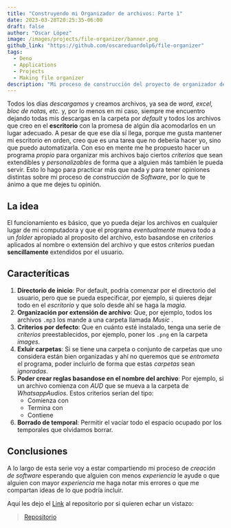 ```yaml
---
title: "Construyendo mi Organizador de archivos: Parte 1"
date: 2023-03-28T20:25:35-06:00
draft: false
author: "Oscar López"
image: /images/projects/file-organizer/banner.png
github_link: "https://github.com/oscareduardolp6/file-organizer"
tags: 
  - Deno 
  - Applications
  - Projects 
  - Making file organizer
description: "Mi proceso de construcción del proyecto de organizador de archivos"
---
```


Todos los días *descargamos* y creamos archivos, ya sea de *word, excel, bloc de notas, etc.* y, por lo menos en mi caso, siempre me encuentro dejando todas mis descargas 
en la carpeta por *default* y todos los archivos que creo en el **escritorio** con la promesa de algún día acomodarlos en un lugar adecuado. A pesar de que ese día sí llega, porque me gusta mantener mi escritorio en orden, creo que es una tarea que no debería hacer yo, sino que puedo automatizarla. 
Con eso en mente me he propuesto hacer un programa *propio* para organizar mis archivos bajo ciertos *criterios* que sean extendibles y *personalizables* de forma que a alguien más también le pueda servir. 
Esto lo hago para practicar más que nada y para tener opiniones distintas sobre mi proceso de *construcción* de *Software*, por lo que te ánimo a que me dejes tu opinión. 

## La idea 
El funcionamiento es básico, que yo pueda dejar los archivos en cualquier lugar de mi computadora y que el programa *eventualmente* mueva todo a un *folder* apropiado al proposito del archivo, esto basandose en *criterios* aplicados al nombre o extensión del archivo y que estos *criterios* puedan **sencillamente** extendidos por el usuario. 

## Caracteríticas 
1. **Directorio de inicio**: Por default, podría comenzar por el directorio del usuario, pero que se pueda especificar, por ejemplo, si quieres dejar todo en el *escritorio* y que solo desde ahí se haga la *magia*. 
2. **Organización por extensión de archivo**: Que, por ejemplo, todos los archivos `.mp3` los mande a una carpeta llamada *Music* .
3. **Criterios por defecto**: Que en cuánto esté instalado, tenga una serie de *criterios* preestablecidos, por ejemplo, poner los `.png` en la carpeta *images*.
4. **Exluir carpetas**: Si se tiene una carpeta o conjunto de carpetas que uno considera están bien organizadas y ahí no queremos que se *entrometa* el programa, poder incluirlo de forma que estas *carpetas* sean *ignoradas*.
5. **Poder crear reglas basandose en el nombre del archivo**: Por ejemplo, si un archivo comienza con *AUD* que se mueva a la carpeta de *WhatsappAudios*. Estos criterios serían del tipo: 
    - Comienza con 
    - Termina con 
    - Contiene 
6. **Borrado de temporal**: Permitir el vacíar todo el espacio ocupado por los temporales que olvidamos borrar. 

## Conclusiones 
A lo largo de esta serie voy a estar compartiendo mi proceso de *creación de software* esperando que alguien con menos *experiencia* le ayude o que alguien con mayor *experiencia* me haga notar mis errores o que me compartan ideas de lo que podría incluir.

Aquí les dejo el [Link](https://github.com/oscareduardolp6/file-organizer) al repositorio por si quieren echar un vistazo:

> [Repositorio](https://github.com/oscareduardolp6/file-organizer)
